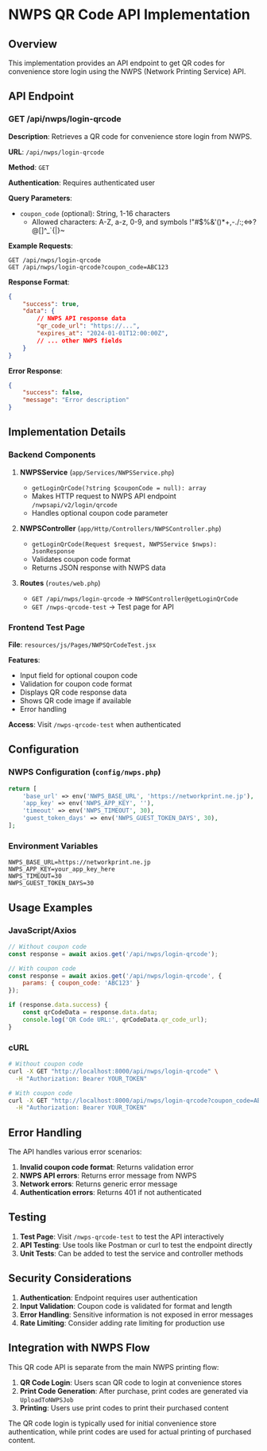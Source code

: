 # NWPS QR Code API Implementation

## Overview
This implementation provides an API endpoint to get QR codes for convenience store login using the NWPS (Network Printing Service) API.

## API Endpoint

### GET /api/nwps/login-qrcode

**Description**: Retrieves a QR code for convenience store login from NWPS.

**URL**: `/api/nwps/login-qrcode`

**Method**: `GET`

**Authentication**: Requires authenticated user

**Query Parameters**:
- `coupon_code` (optional): String, 1-16 characters
  - Allowed characters: A-Z, a-z, 0-9, and symbols !"#$%&'()*+,-./:;<=>?@[\]^_`{|}~

**Example Requests**:
```
GET /api/nwps/login-qrcode
GET /api/nwps/login-qrcode?coupon_code=ABC123
```

**Response Format**:
```json
{
    "success": true,
    "data": {
        // NWPS API response data
        "qr_code_url": "https://...",
        "expires_at": "2024-01-01T12:00:00Z",
        // ... other NWPS fields
    }
}
```

**Error Response**:
```json
{
    "success": false,
    "message": "Error description"
}
```

## Implementation Details

### Backend Components

1. **NWPSService** (`app/Services/NWPSService.php`)
   - `getLoginQrCode(?string $couponCode = null): array`
   - Makes HTTP request to NWPS API endpoint `/nwpsapi/v2/login/qrcode`
   - Handles optional coupon code parameter

2. **NWPSController** (`app/Http/Controllers/NWPSController.php`)
   - `getLoginQrCode(Request $request, NWPSService $nwps): JsonResponse`
   - Validates coupon code format
   - Returns JSON response with NWPS data

3. **Routes** (`routes/web.php`)
   - `GET /api/nwps/login-qrcode` → `NWPSController@getLoginQrCode`
   - `GET /nwps-qrcode-test` → Test page for API

### Frontend Test Page

**File**: `resources/js/Pages/NWPSQrCodeTest.jsx`

**Features**:
- Input field for optional coupon code
- Validation for coupon code format
- Displays QR code response data
- Shows QR code image if available
- Error handling

**Access**: Visit `/nwps-qrcode-test` when authenticated

## Configuration

### NWPS Configuration (`config/nwps.php`)
```php
return [
    'base_url' => env('NWPS_BASE_URL', 'https://networkprint.ne.jp'),
    'app_key' => env('NWPS_APP_KEY', ''),
    'timeout' => env('NWPS_TIMEOUT', 30),
    'guest_token_days' => env('NWPS_GUEST_TOKEN_DAYS', 30),
];
```

### Environment Variables
```env
NWPS_BASE_URL=https://networkprint.ne.jp
NWPS_APP_KEY=your_app_key_here
NWPS_TIMEOUT=30
NWPS_GUEST_TOKEN_DAYS=30
```

## Usage Examples

### JavaScript/Axios
```javascript
// Without coupon code
const response = await axios.get('/api/nwps/login-qrcode');

// With coupon code
const response = await axios.get('/api/nwps/login-qrcode', {
    params: { coupon_code: 'ABC123' }
});

if (response.data.success) {
    const qrCodeData = response.data.data;
    console.log('QR Code URL:', qrCodeData.qr_code_url);
}
```

### cURL
```bash
# Without coupon code
curl -X GET "http://localhost:8000/api/nwps/login-qrcode" \
  -H "Authorization: Bearer YOUR_TOKEN"

# With coupon code
curl -X GET "http://localhost:8000/api/nwps/login-qrcode?coupon_code=ABC123" \
  -H "Authorization: Bearer YOUR_TOKEN"
```

## Error Handling

The API handles various error scenarios:

1. **Invalid coupon code format**: Returns validation error
2. **NWPS API errors**: Returns error message from NWPS
3. **Network errors**: Returns generic error message
4. **Authentication errors**: Returns 401 if not authenticated

## Testing

1. **Test Page**: Visit `/nwps-qrcode-test` to test the API interactively
2. **API Testing**: Use tools like Postman or curl to test the endpoint directly
3. **Unit Tests**: Can be added to test the service and controller methods

## Security Considerations

1. **Authentication**: Endpoint requires user authentication
2. **Input Validation**: Coupon code is validated for format and length
3. **Error Handling**: Sensitive information is not exposed in error messages
4. **Rate Limiting**: Consider adding rate limiting for production use

## Integration with NWPS Flow

This QR code API is separate from the main NWPS printing flow:

1. **QR Code Login**: Users scan QR code to login at convenience stores
2. **Print Code Generation**: After purchase, print codes are generated via `UploadToNWPSJob`
3. **Printing**: Users use print codes to print their purchased content

The QR code login is typically used for initial convenience store authentication, while print codes are used for actual printing of purchased content.

